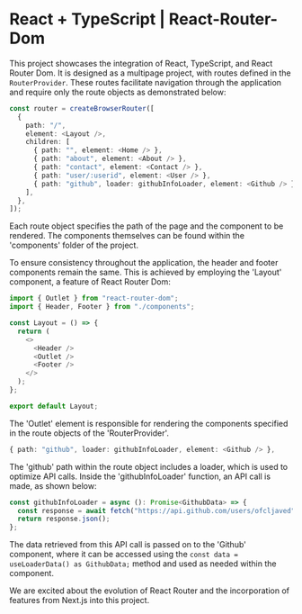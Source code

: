 # React + TypeScript | React-Router-Dom

This project showcases the integration of React, TypeScript, and React Router Dom. It is designed as a multipage project, with routes defined in the `RouterProvider`. These routes facilitate navigation through the application and require only the route objects as demonstrated below:

```ts
const router = createBrowserRouter([
  {
    path: "/",
    element: <Layout />,
    children: [
      { path: "", element: <Home /> },
      { path: "about", element: <About /> },
      { path: "contact", element: <Contact /> },
      { path: "user/:userid", element: <User /> },
      { path: "github", loader: githubInfoLoader, element: <Github /> },
    ],
  },
]);
```

Each route object specifies the path of the page and the component to be rendered. The components themselves can be found within the 'components' folder of the project.

To ensure consistency throughout the application, the header and footer components remain the same. This is achieved by employing the 'Layout' component, a feature of React Router Dom:

```ts
import { Outlet } from "react-router-dom";
import { Header, Footer } from "./components";

const Layout = () => {
  return (
    <>
      <Header />
      <Outlet />
      <Footer />
    </>
  );
};

export default Layout;
```

The 'Outlet' element is responsible for rendering the components specified in the route objects of the 'RouterProvider'.

```ts
{ path: "github", loader: githubInfoLoader, element: <Github /> },
```

The 'github' path within the route object includes a loader, which is used to optimize API calls. Inside the 'githubInfoLoader' function, an API call is made, as shown below:

```ts
const githubInfoLoader = async (): Promise<GithubData> => {
  const response = await fetch("https://api.github.com/users/ofcljaved");
  return response.json();
};
```

The data retrieved from this API call is passed on to the 'Github' component, where it can be accessed using the `const data = useLoaderData() as GithubData;` method and used as needed within the component.

We are excited about the evolution of React Router and the incorporation of features from Next.js into this project.
